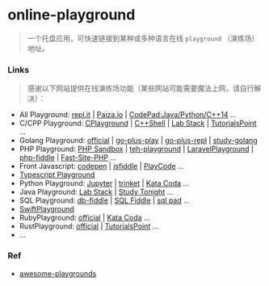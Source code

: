 # online-playground

>   一个托盘应用，可快速链接到某种或多种语言在线 `playground` （演练场）地址。


### Links

>   感谢以下网站提供在线演练场功能（某些网站可能需要魔法上网，请自行解决）：

- All Playground: [repl.it](https://repl.it/) | [Paiza.io](https://paiza.io/en) | [CodePad:Java/Python/C++14](http://codepad.yenhsuan.xyz/) ...
- C/CPP Playground: [CPlayground](https://cplayground.com/) | [C++Shell](http://cpp.sh/) | [Lab Stack](https://code.labstack.com/cpp) | [TutorialsPoint](https://www.tutorialspoint.com/compile_cpp_online.php) ...
- Golang Playground: [official](https://play.golang.org/) | [go-plus-play](https://play.goplus.org/) | [go-plus-repl](https://repl.goplus.org/) | [study-golang](https://play.studygolang.com/)
- PHP Playground: [PHP Sandbox](https://sandbox.onlinephpfunctions.com/) | [teh-playground](https://www.tehplayground.com/) | [LaravelPlayground](https://laravelplayground.com/#/) | [php-fiddle](http://phpfiddle.org/) | [Fast-Site-PHP](https://www.fastsitephp.com/en/playground) ...
- Front Javascript: [codepen](https://codepen.io/) | [jsfiddle](https://jsfiddle.net/) | [PlayCode](https://playcode.io/empty/) ...
- [Typescript Playground](https://www.typescriptlang.org/play/)
- Python Playground: [Jupyter](https://jupyter.org/) | [trinket](https://trinket.io/python) | [Kata Coda](https://www.katacoda.com/courses/python/playground) ...
- Java Playground: [Lab Stack](https://code.labstack.com/java) | [Study Tonight](https://www.studytonight.com/code/playground/java/) ...
- SQL Playground: [db-fiddle](https://www.db-fiddle.com/) | [SQL Fiddle](http://sqlfiddle.com/) | [sql pad](https://sqlpad.io/playground/) ...
- [SwiftPlayground](http://online.swiftplayground.run/)
- RubyPlayground: [official](https://try.ruby-lang.org/playground/) | [Kata Coda](https://www.katacoda.com/courses/ruby/playground) ...
- RustPlayground: [official](https://play.rust-lang.org/) | [TutorialsPoint](https://www.tutorialspoint.com/compile_rust_online.php) ...
- ...

### Ref

- [awesome-playgrounds](https://github.com/ymyzk/awesome-playgrounds)